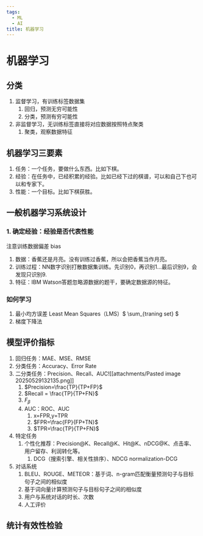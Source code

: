 ```yaml
---
tags:
  - ML
  - AI
title: 机器学习
---
```


# 机器学习

## 分类
1. 监督学习，有训练标签数据集
	1. 回归，预测无穷可能性
	2. 分类，预测有穷可能性
2. 非监督学习，无训练标签直接将对应数据按照特点聚类
	1. 聚类，观察数据特征

## 机器学习三要素

1. 任务：一个任务，要做什么东西。比如下棋。
2. 经验：在任务中，已经积累的经验。比如已经下过的棋谱，可以和自己下也可以和专家下。
3. 性能：一个目标。比如下棋获胜。

## 一般机器学习系统设计

### 1. 确定经验：经验是否代表性能

注意训练数据偏差 bias

1. 数据：香蕉还是月亮。没有训练过香蕉，所以会把香蕉当作月亮。
2. 训练过程：NN数字识别打散数据集训练。先识别0，再识别1...最后识别9，会发现只识别9.
3. 特征：IBM Watson答题忽略源数据的题干，要确定数据源的特征。

### 如何学习

1. 最小均方误差 Least Mean Squares（LMS）$ \sum_{traning set} $
2. 梯度下降法


## 模型评价指标

1. 回归任务：MAE、MSE、RMSE
2. 分类任务：Accuracy、Error Rate
3. 二分类任务：Precision、Recall、AUC![[attachments/Pasted image 20250529132135.png]]
	1. $Precision=\frac{TP}{TP+FP}$
	2. $Recall = \frac{TP}{TP+FN}$
	3. $F_\beta$
	4. AUC：ROC、AUC
		1. x=FPR,y=TPR
		2. $FPR=\frac{FP}{FP+TN}$
		3. $TPR=\frac{TP}{TP+FN}$
4. 特定任务
	1. 个性化推荐：Precision@K、Recall@K、Hit@K、nDCG@K、点击率、用户留存、利润转化等。
		1. DCG（搜索引擎、相关性排序）、NDCG normalization-DCG
5. 对话系统
	1. BLEU、ROUGE、METEOR：基于词、n-gram匹配衡量预测句子与目标句子之间的相似度
	2. 基于词向量计算预测句子与目标句子之间的相似度
	3. 用户与系统对话的时长、次数
	4. 人工评价

## 统计有效性检验


